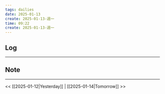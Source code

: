 ```yaml
---
tags: dailies  
date: 2025-01-13
create: 2025-01-13-週一
time: 09:22
create: 2025-01-13-週一
---
```

## Log
---


## Note
---


<< [[2025-01-12|Yesterday]] | [[2025-01-14|Tomorrow]] >>